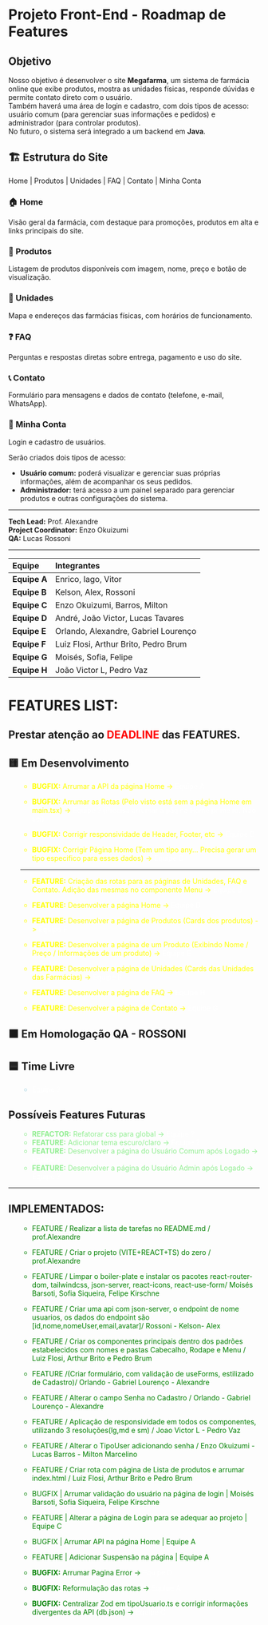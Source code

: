# Projeto Front-End - Roadmap de Features

## Objetivo
Nosso objetivo é desenvolver o site **Megafarma**, um sistema de farmácia online que exibe produtos, mostra as unidades físicas, responde dúvidas e permite contato direto com o usuário.  
Também haverá uma área de login e cadastro, com dois tipos de acesso: usuário comum (para gerenciar suas informações e pedidos) e administrador (para controlar produtos).  
No futuro, o sistema será integrado a um backend em **Java**.

## 🏗️ Estrutura do Site

 Home | Produtos | Unidades | FAQ | Contato | Minha Conta

### 🏠 Home
Visão geral da farmácia, com destaque para promoções, produtos em alta e links principais do site.

### 💊 Produtos
Listagem de produtos disponíveis com imagem, nome, preço e botão de visualização.  

### 📍 Unidades
Mapa e endereços das farmácias físicas, com horários de funcionamento.

### ❓ FAQ
Perguntas e respostas diretas sobre entrega, pagamento e uso do site.

### 📞 Contato
Formulário para mensagens e dados de contato (telefone, e-mail, WhatsApp).

### 👤 Minha Conta
Login e cadastro de usuários.  

Serão criados dois tipos de acesso:
- **Usuário comum:** poderá visualizar e gerenciar suas próprias informações, além de acompanhar os seus pedidos.  
- **Administrador:** terá acesso a um painel separado para gerenciar produtos e outras configurações do sistema.

---

**Tech Lead:** Prof. Alexandre  
**Project Coordinator:** Enzo Okuizumi   
**QA:** Lucas Rossoni

---

| Equipe | Integrantes |
|:-------|:-------------|
| **Equipe A** | Enrico, Iago, Vitor |
| **Equipe B** | Kelson, Alex, Rossoni |
| **Equipe C** | Enzo Okuizumi, Barros, Milton |
| **Equipe D** | André, João Victor, Lucas Tavares |
| **Equipe E** | Orlando, Alexandre, Gabriel Lourenço |
| **Equipe F** | Luiz Flosi, Arthur Brito, Pedro Brum |
| **Equipe G** | Moisés, Sofia, Felipe |
| **Equipe H** | João Victor L, Pedro Vaz |


# FEATURES LIST:

## Prestar atenção ao <span style="color:red">DEADLINE</span> das FEATURES. 

## 🟨 Em Desenvolvimento 
<ul style="color:yellow">

- **BUGFIX:** Arrumar a API da página Home -> <span style="color:white">Equipe A</span>

- **BUGFIX:** Arrumar as Rotas (Pelo visto está sem a página Home em main.tsx) -> <span style="color:white">Equipe ? (Precisa arrumar a página Home primeiro. Não sei)</span>

- **BUGFIX:** Corrigir responsividade de Header, Footer, etc -> <span style="color:white">Equipe B</span>

- **BUGFIX:** Corrigir Página Home (Tem um tipo any... Precisa gerar um tipo especifico para esses dados) -> <span style="color:white">Equipe C</span>

---

- **FEATURE:** Criação das rotas para as páginas de Unidades, FAQ e Contato. Adição das mesmas no componente Menu -> <span style="color:white">Equipe B</span>

- **FEATURE:** Desenvolver a página Home -> <span style="color:white">Equipe D</span>

- **FEATURE:** Desenvolver a página de Produtos (Cards dos produtos) -> <span style="color:white">Equipe F</span>

- **FEATURE:** Desenvolver a página de um Produto (Exibindo Nome / Preço / Informações de um produto) -> <span style="color:white">Equipe E</span>

- **FEATURE:** Desenvolver a página de Unidades (Cards das Unidades das Farmácias) -> <span style="color:white">Equipe B</span>

- **FEATURE:** Desenvolver a página de FAQ -> <span style="color:white">Equipe H</span>

- **FEATURE:** Desenvolver a página de Contato -> <span style="color:white">Equipe G</span>


</ul>


## 🟧 Em Homologação QA - ROSSONI
<ul style="color:orange">


</ul>

## 🟦 Time Livre
<ul style="color:lightblue">

- <span style="color:white">Equipe ?</span>

</ul>

## Possíveis Features Futuras
<ul style="color:lightgreen">

- **REFACTOR:** Refatorar css para global -> <span style="color:white">Equipe ?</span>
- **FEATURE:** Adicionar tema escuro/claro -> <span style="color:white">Equipe ?</span>
- **FEATURE:** Desenvolver a página do Usuário Comum após Logado -> <span style="color:white">Equipe ?</span>
- **FEATURE:** Desenvolver a página do Usuário Admin após Logado -> <span style="color:white">Equipe ?</span>

</ul>

---

## IMPLEMENTADOS:
<ul style="color:green">

- FEATURE / Realizar a lista de tarefas no README.md / prof.Alexandre 

- FEATURE / Criar o projeto (VITE+REACT+TS) do zero / prof.Alexandre

- FEATURE / Limpar o boiler-plate e instalar os pacotes react-router-dom, tailwindcss, json-server, react-icons, react-use-form/ Moisés Barsoti, Sofia Siqueira, Felipe Kirschne

- FEATURE / Criar uma api com json-server, o endpoint de nome usuarios, os dados do endpoint são [id,nome,nomeUser,email,avatar]/ Rossoni - Kelson- Alex

- FEATURE / Criar os componentes principais dentro dos padrões estabelecidos com nomes e pastas Cabecalho, Rodape e Menu / Luiz Flosi, Arthur Brito e Pedro Brum 

- FEATURE /(Criar formulário, com validação de useForms, estilizado de Cadastro)/ Orlando - Gabriel Lourenço - Alexandre

- FEATURE / Alterar o campo Senha no Cadastro / Orlando - Gabriel Lourenço - Alexandre

- FEATURE / Aplicação de responsividade em todos os componentes, utilizando 3 resoluções(lg,md e sm) / Joao Victor L - Pedro Vaz

- FEATURE / Alterar o TipoUser adicionando senha / Enzo Okuizumi - Lucas Barros - Milton Marcelino

- FEATURE / Criar rota com página de Lista de produtos e arrumar index.html / Luiz Flosi, Arthur Brito e Pedro Brum

- BUGFIX | Arrumar validação do usuário na página de login | Moisés Barsoti, Sofia Siqueira, Felipe Kirschne

- FEATURE | Alterar a página de Login para se adequar ao projeto | Equipe C

- BUGFIX | Arrumar API na página Home | Equipe A

- FEATURE | Adicionar Suspensão na página | Equipe A

- **BUGFIX:** Arrumar Pagina Error -> <span style="color:white">Equipe D</span>

- **BUGFIX:** Reformulação das rotas -> <span style="color:white">Equipe A</span>

- **BUGFIX:** Centralizar Zod em tipoUsuario.ts e corrigir informações divergentes da API (db.json) -> <span style="color:white">Equipe C</span>

</ul>